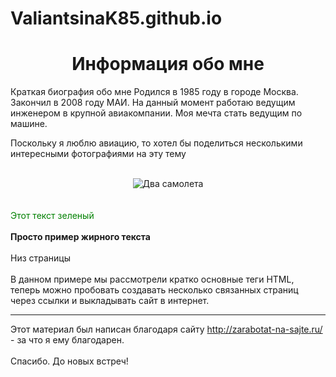 # ValiantsinaK85.github.io
<html>
<center><h1>Информация обо мне</h1></center>
Краткая биография обо мне
Родился в 1985 году в городе Москва. Закончил в 2008 году МАИ.
На данный момент работаю ведущим инженером в крупной авиакомпании.
Моя мечта стать ведущим по машине.

Поскольку я люблю авиацию, то хотел бы поделиться несколькими интересными 
фотографиями на эту тему
<br/><br/>
<center><img alt="Два самолета" 
src="https://img-fotki.yandex.ru/get/9931/160700675.0/0_110e34_54188f48_-1-orig">
</center>
<br/><br/>
<font style="color:green">Этот текст зеленый</font>
<br/><br/>
<b>Просто пример жирного текста</b>
<br/><br/>
Низ страницы
<br/><br/>
В данном примере мы рассмотрели кратко основные теги HTML, теперь можно пробовать создавать 
несколько связанных страниц через ссылки и выкладывать сайт в интернет.
<hr>
Этот материал был написан благодаря сайту 
<a href=http://zarabotat-na-sajte.ru/>
http://zarabotat-na-sajte.ru/</a> - за что я ему благодарен. 
<br/><br/>
Спасибо. До новых встреч!
</body>
</html>

